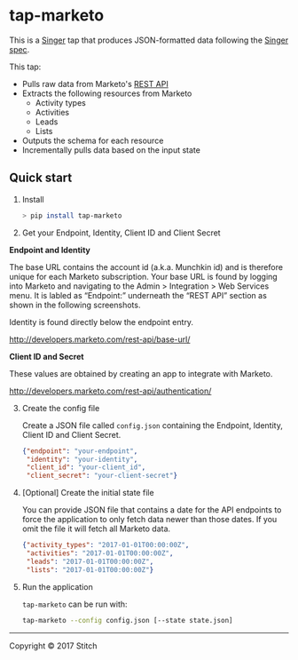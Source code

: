 # tap-marketo

This is a [Singer](https://singer.io) tap that produces JSON-formatted data following the [Singer spec](https://github.com/singer-io/getting-started/blob/master/docs/SPEC.md).

This tap:
- Pulls raw data from Marketo's [REST API](http://developers.marketo.com/rest-api/)
- Extracts the following resources from Marketo
  - Activity types
  - Activities
  - Leads
  - Lists
- Outputs the schema for each resource
- Incrementally pulls data based on the input state

## Quick start

1. Install

    ```bash
    > pip install tap-marketo
    ```

2. Get your Endpoint, Identity, Client ID and Client Secret

  **Endpoint and Identity**

  The base URL contains the account id (a.k.a. Munchkin id) and is therefore unique for each Marketo subscription.
  Your base URL is found by logging into Marketo and navigating to the Admin > Integration > Web Services menu.
  It is labled as “Endpoint:” underneath the “REST API” section as shown in the following screenshots.

  Identity is found directly below the endpoint entry.

  http://developers.marketo.com/rest-api/base-url/

  **Client ID and Secret**

  These values are obtained by creating an app to integrate with Marketo.

  http://developers.marketo.com/rest-api/authentication/

3. Create the config file

    Create a JSON file called `config.json` containing the Endpoint, Identity, Client ID and Client Secret.

    ```json
    {"endpoint": "your-endpoint",
     "identity": "your-identity",
     "client_id": "your-client_id",
     "client_secret": "your-client-secret"}
    ```

4. [Optional] Create the initial state file

    You can provide JSON file that contains a date for the API endpoints
    to force the application to only fetch data newer than those dates.
    If you omit the file it will fetch all Marketo data.

    ```json
    {"activity_types": "2017-01-01T00:00:00Z",
     "activities": "2017-01-01T00:00:00Z",
     "leads": "2017-01-01T00:00:00Z",
     "lists": "2017-01-01T00:00:00Z"}
    ```

5. Run the application

    `tap-marketo` can be run with:

    ```bash
    tap-marketo --config config.json [--state state.json]
    ```


---

Copyright &copy; 2017 Stitch
